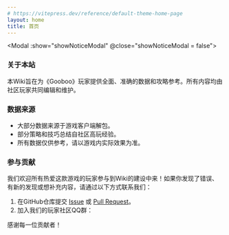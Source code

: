 ```yaml
---
# https://vitepress.dev/reference/default-theme-home-page
layout: home
title: 首页
---
```


<script setup>
import { ref } from 'vue'

// 这个变量将由导航栏的点击事件来控制
const showNoticeModal = ref(false)

// 暴露一个全局函数，让导航项可以调用它
globalThis.openNoticeModal = () => {
  showNoticeModal.value = true
}
</script>

<!--
  在这里调用我们的Modal组件
  :show="showNoticeModal" 将组件的显示状态绑定到我们的 ref 变量上
  @close="showNoticeModal = false" 监听组件发出的 'close' 事件，
  并在接收到时将 ref 变量设为 false，从而关闭模态框。
-->
<Modal :show="showNoticeModal" @close="showNoticeModal = false">

  ### 关于本站
  本Wiki旨在为《Gooboo》玩家提供全面、准确的数据和攻略参考。所有内容均由社区玩家共同编辑和维护。

  ### 数据来源
  *   大部分数据来源于游戏客户端解包。
  *   部分策略和技巧总结自社区高玩经验。
  *   所有数据仅供参考，请以游戏内实际效果为准。

  ### 参与贡献
  我们欢迎所有热爱这款游戏的玩家参与到Wiki的建设中来！如果你发现了错误、有新的发现或想补充内容，请通过以下方式联系我们：
  1.  在GitHub仓库提交 [Issue](https://github.com/...) 或 [Pull Request](https://github.com/...)。
  2.  加入我们的玩家社区QQ群：

  感谢每一位贡献者！
</Modal>

<HomeLayout />

<!-- <style>
.notice-button-container {
  text-align: center;
  margin: 2rem 0;
}
.notice-button {
  padding: 0.75rem 1.5rem;
  border: 1px solid var(--vp-c-brand);
  background-color: var(--vp-c-brand-soft);
  color: var(--vp-c-brand-dark);
  border-radius: 8px;
  font-weight: 600;
  cursor: pointer;
  transition: all 0.2s ease;
}
.notice-button:hover {
  background-color: var(--vp-c-brand);
  color: white;
  box-shadow: 0 4px 12px var(--vp-c-brand-soft);
}
</style> -->
